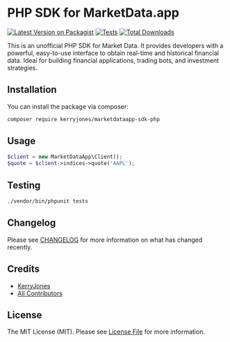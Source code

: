 # PHP SDK for MarketData.app

[![Latest Version on Packagist](https://img.shields.io/packagist/v/kerryjones/marketdataapp-sdk-php.svg?style=flat-square)](https://packagist.org/packages/kerryjones/marketdataapp-sdk-php)
[![Tests](https://img.shields.io/github/actions/workflow/status/kerryjones/marketdataapp-sdk-php/run-tests.yml?branch=main&label=tests&style=flat-square)](https://github.com/kerryjones/marketdataapp-sdk-php/actions/workflows/run-tests.yml)
[![Total Downloads](https://img.shields.io/packagist/dt/kerryjones/marketdataapp-sdk-php.svg?style=flat-square)](https://packagist.org/packages/kerryjones/marketdataapp-sdk-php)

This is an unofficial PHP SDK for Market Data. It provides developers with a powerful, easy-to-use interface to obtain
real-time and historical financial data. Ideal for building financial applications, trading bots, and investment
strategies.

## Installation

You can install the package via composer:

```bash
composer require kerryjones/marketdataapp-sdk-php
```

## Usage

```php
$client = new MarketDataApp\Client();
$quote = $client->indices->quote('AAPL');
```

## Testing

```bash
./vendor/bin/phpunit tests
```

## Changelog

Please see [CHANGELOG](CHANGELOG.md) for more information on what has changed recently.

## Credits

- [KerryJones](https://github.com/KerryJones)
- [All Contributors](../../contributors)

## License

The MIT License (MIT). Please see [License File](LICENSE.md) for more information.
